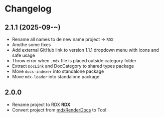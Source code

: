 # Changelog

## 2.1.1 (2025-09-~)

- Rename all names to de new name project -> `RDX`
- Anothe some fixes
- Add external GitHub link to version 1.1.1 dropdown menu with icons and safe usage
- Throw error when `.mdx` file is placed outside category folder
- Extract `DocLink` and DocCategory to shared types package
- Move `docs-indexer` into standalone package
- Move `mdx-loader` into standalone package

## 2.0.0

- Rename project to RDX **RDX**
- Convert project from [mdxRenderDocs](https://github.com/duhnunes/mdxRenderDocs) to Tool
